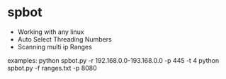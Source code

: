 # spbot

- Working with any linux
- Auto Select Threading Numbers
- Scanning multi ip Ranges 


examples:
	python spbot.py -r 192.168.0.0-193.168.0.0 -p 445 -t 4
        python spbot.py -f ranges.txt -p 8080

